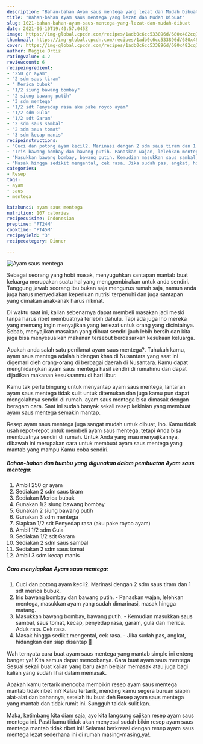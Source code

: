 ```yaml
---
description: "Bahan-bahan Ayam saus mentega yang lezat dan Mudah Dibuat"
title: "Bahan-bahan Ayam saus mentega yang lezat dan Mudah Dibuat"
slug: 1021-bahan-bahan-ayam-saus-mentega-yang-lezat-dan-mudah-dibuat
date: 2021-06-10T19:40:57.045Z
image: https://img-global.cpcdn.com/recipes/1adb0c6cc533896d/680x482cq70/ayam-saus-mentega-foto-resep-utama.jpg
thumbnail: https://img-global.cpcdn.com/recipes/1adb0c6cc533896d/680x482cq70/ayam-saus-mentega-foto-resep-utama.jpg
cover: https://img-global.cpcdn.com/recipes/1adb0c6cc533896d/680x482cq70/ayam-saus-mentega-foto-resep-utama.jpg
author: Maggie Ortiz
ratingvalue: 4.2
reviewcount: 6
recipeingredient:
- "250 gr ayam"
- "2 sdm saus tiram"
- " Merica bubuk"
- "1/2 siung bawang bombay"
- "2 siung bawang putih"
- "3 sdm mentega"
- "1/2 sdt Penyedap rasa aku pake royco ayam"
- "1/2 sdm Gula"
- "1/2 sdt Garam"
- "2 sdm saus sambal"
- "2 sdm saus tomat"
- "3 sdm kecap manis"
recipeinstructions:
- "Cuci dan potong ayam kecil2. Marinasi dengan 2 sdm saus tiram dan 1 sdt merica bubuk."
- "Iris bawang bombay dan bawang putih. Panaskan wajan, lelehkan mentega, masukkan ayam yang sudah dimarinasi, masak hingga matang."
- "Masukkan bawang bombay, bawang putih. Kemudian masukkan saus sambal, saus tomat, kecap, penyedap rasa, garam, gula dan merica. Aduk rata. Cek rasa."
- "Masak hingga sedikit mengental, cek rasa. Jika sudah pas, angkat, hidangkan dan siap disantap 🤤"
categories:
- Resep
tags:
- ayam
- saus
- mentega

katakunci: ayam saus mentega 
nutrition: 107 calories
recipecuisine: Indonesian
preptime: "PT24M"
cooktime: "PT45M"
recipeyield: "3"
recipecategory: Dinner

---
```



![Ayam saus mentega](https://img-global.cpcdn.com/recipes/1adb0c6cc533896d/680x482cq70/ayam-saus-mentega-foto-resep-utama.jpg)

Sebagai seorang yang hobi masak, menyuguhkan santapan mantab buat keluarga merupakan suatu hal yang menggembirakan untuk anda sendiri. Tanggung jawab seorang ibu bukan saja mengurus rumah saja, namun anda juga harus menyediakan keperluan nutrisi terpenuhi dan juga santapan yang dimakan anak-anak harus nikmat.

Di waktu  saat ini, kalian sebenarnya dapat membeli masakan jadi meski tanpa harus ribet membuatnya terlebih dahulu. Tapi ada juga lho mereka yang memang ingin menyajikan yang terlezat untuk orang yang dicintainya. Sebab, menyajikan masakan yang dibuat sendiri jauh lebih bersih dan kita juga bisa menyesuaikan makanan tersebut berdasarkan kesukaan keluarga. 



Apakah anda salah satu penikmat ayam saus mentega?. Tahukah kamu, ayam saus mentega adalah hidangan khas di Nusantara yang saat ini digemari oleh orang-orang di berbagai daerah di Nusantara. Kamu dapat menghidangkan ayam saus mentega hasil sendiri di rumahmu dan dapat dijadikan makanan kesukaanmu di hari libur.

Kamu tak perlu bingung untuk menyantap ayam saus mentega, lantaran ayam saus mentega tidak sulit untuk ditemukan dan juga kamu pun dapat mengolahnya sendiri di rumah. ayam saus mentega bisa dimasak dengan beragam cara. Saat ini sudah banyak sekali resep kekinian yang membuat ayam saus mentega semakin mantap.

Resep ayam saus mentega juga sangat mudah untuk dibuat, lho. Kamu tidak usah repot-repot untuk membeli ayam saus mentega, tetapi Anda bisa membuatnya sendiri di rumah. Untuk Anda yang mau menyajikannya, dibawah ini merupakan cara untuk membuat ayam saus mentega yang mantab yang mampu Kamu coba sendiri.

<!--inarticleads1-->

##### Bahan-bahan dan bumbu yang digunakan dalam pembuatan Ayam saus mentega:

1. Ambil 250 gr ayam
1. Sediakan 2 sdm saus tiram
1. Sediakan  Merica bubuk
1. Gunakan 1/2 siung bawang bombay
1. Gunakan 2 siung bawang putih
1. Gunakan 3 sdm mentega
1. Siapkan 1/2 sdt Penyedap rasa (aku pake royco ayam)
1. Ambil 1/2 sdm Gula
1. Sediakan 1/2 sdt Garam
1. Sediakan 2 sdm saus sambal
1. Sediakan 2 sdm saus tomat
1. Ambil 3 sdm kecap manis




<!--inarticleads2-->

##### Cara menyiapkan Ayam saus mentega:

1. Cuci dan potong ayam kecil2. Marinasi dengan 2 sdm saus tiram dan 1 sdt merica bubuk.
1. Iris bawang bombay dan bawang putih. - Panaskan wajan, lelehkan mentega, masukkan ayam yang sudah dimarinasi, masak hingga matang.
1. Masukkan bawang bombay, bawang putih. - Kemudian masukkan saus sambal, saus tomat, kecap, penyedap rasa, garam, gula dan merica. Aduk rata. Cek rasa.
1. Masak hingga sedikit mengental, cek rasa. - Jika sudah pas, angkat, hidangkan dan siap disantap 🤤




Wah ternyata cara buat ayam saus mentega yang mantab simple ini enteng banget ya! Kita semua dapat mencobanya. Cara buat ayam saus mentega Sesuai sekali buat kalian yang baru akan belajar memasak atau juga bagi kalian yang sudah lihai dalam memasak.

Apakah kamu tertarik mencoba membikin resep ayam saus mentega mantab tidak ribet ini? Kalau tertarik, mending kamu segera buruan siapin alat-alat dan bahannya, setelah itu buat deh Resep ayam saus mentega yang mantab dan tidak rumit ini. Sungguh taidak sulit kan. 

Maka, ketimbang kita diam saja, ayo kita langsung sajikan resep ayam saus mentega ini. Pasti kamu tiidak akan menyesal sudah bikin resep ayam saus mentega mantab tidak ribet ini! Selamat berkreasi dengan resep ayam saus mentega lezat sederhana ini di rumah masing-masing,ya!.

